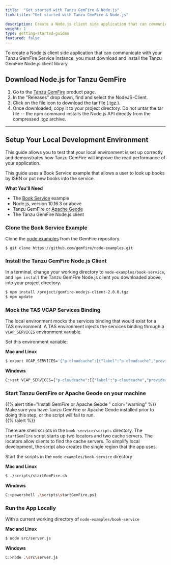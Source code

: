 ```yaml
---
title:  "Get started with Tanzu GemFire & Node.js"
link-title: "Get started with Tanzu GemFire & Node.js"

description: Create a Node.js client side application that can communicate with your Tanzu GemFire Service Instance
weight: 1
type: getting-started-guides
featured: false
---
```


To create a Node.js client side application that can communicate with your Tanzu GemFire Service Instance, you must download and install the Tanzu GemFire Node.js client library.

## Download Node.js for Tanzu GemFire

1. Go to the [Tanzu GemFire](https://network.pivotal.io/products/p-cloudcache/) product page.
2. In the "Releases" drop down, find and select the NodeJS-Client.
3. Click on the file icon to download the tar file (.tgz.).
4. Once downloaded, copy it to your project directory. Do not untar the tar file -- the npm command installs the Node.js API directly from the compressed .tgz archive.

---

## Setup Your Local Development Environment

This guide allows you to test that your local environment is set up correctly and demonstrates how Tanzu GemFire will improve the read performance of your application.  

This guide uses a Book Service example that allows a user to look up books by ISBN or put new books into the service.  

**What You'll Need**
- The [Book Service](https://github.com/gemfire/node-examples/tree/master/book-service) example
- Node.js, version 10.16.3 or above
- Tanzu GemFire or [Apache Geode](https://geode.apache.org/docs/guide/113/getting_started/installation/install_standalone.html)
- The Tanzu GemFire Node.js client

### Clone the Book Service Example
 
 Clone the [node examples](https://github.com/gemfire/node-examples) from the GemFire repository. 
 
 `$ git clone https://github.com/gemfire/node-examples.git`
 
 ### Install the Tanzu GemFire Node.js Client
 
In a terminal, change your working directory to `node-examples/book-service`, and `npm install` the Tanzu GemFire Node.js client you downloaded above, into your project directory.

```bash
$ npm install /project/gemfire-nodejs-client-2.0.0.tgz 
$ npm update
```
 
 ### Mock the TAS VCAP Services Binding
 The local environment mocks the services binding that would exist for a TAS environment. A TAS environment injects the services binding through a `VCAP_SERVICES` environment variable. 


 Set this environment variable:

**Mac and Linux**
```bash
$ export VCAP_SERVICES='{"p-cloudcache":[{"label":"p-cloudcache","provider":null,"plan":"dev-plan","name":"pcc-dev","tags":["gemfire","cloudcache","database","pivotal"],"instance_name":"pcc-dev","binding_name":null,"credentials":{"distributed_system_id":"0","gfsh_login_string":"connect --url=https://localhost:7070/gemfire/v1 --user=super-user --password=1234567 --skip-ssl-validation","locators":["localhost[10334]"],"urls":{"gfsh":"https://localhost:7070/gemfire/v1","pulse":"https://localhost:7070/pulse"},"users":[{"password":"1234567","roles":["cluster_operator"],"username":"super-user"},{"password":"1234567","roles":["developer"],"username":"app"}],"wan":{"sender_credentials":{"active":{"password":"no-password","username":"no-user"}}}},"syslog_drain_url":null,"volume_mounts":[]}]}'
```

**Windows**
```bash
C:>set VCAP_SERVICES={"p-cloudcache":[{"label":"p-cloudcache","provider":null,"plan":"dev-plan","name":"pcc-dev","tags":["gemfire","cloudcache","database","pivotal"],"instance_name":"pcc-dev","binding_name":null,"credentials":{"distributed_system_id":"0","gfsh_login_string":"connect --url=https://localhost:7070/gemfire/v1 --user=super-user --password=1234567 --skip-ssl-validation","locators":["localhost[10334]"],"urls":{"gfsh":"https://localhost:7070/gemfire/v1","pulse":"https://localhost:7070/pulse"},"users":[{"password":"1234567","roles":["cluster_operator"],"username":"super-user"},{"password":"1234567","roles":["developer"],"username":"app"}],"wan":{"sender_credentials":{"active":{"password":"no-password","username":"no-user"}}}},"syslog_drain_url":null,"volume_mounts":[]}]}
```

### Start Tanzu GemFire or Apache Geode on your machine

{{% alert title="Install GemFire or Apache Geode " color="warning" %}}
Make sure you have Tanzu GemFire or Apache Geode installed prior to doing this step, or the script will fail to run.     
{{% /alert %}} 

There are shell scripts in the `book-service/scripts` directory. The `startGemFire` script starts up two locators and two cache servers. The locators allow clients to find the cache servers. To simplify local development, the script also creates the single region that the app uses.

Start the scripts in the `node-examples/book-service` directory

**Mac and Linux**

```bash
$ ./scripts/startGemFire.sh
```

**Windows**

```bash
C:>powershell .\scripts\startGemFire.ps1
```

### Run the App Locally

With a current working directory of `node-examples/book-service`

**Mac and Linux**
```bash
$ node src/server.js
```


**Windows**
```bash
C:>node .\src\server.js
```

